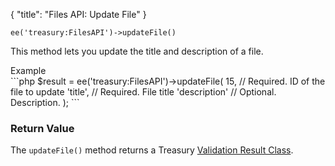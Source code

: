 {
    "title": "Files API: Update File"
}

`ee('treasury:FilesAPI')->updateFile()`

This method lets you update the title and description of a file.

<div class="CodeBlockTitle">Example</div>
```php
$result = ee('treasury:FilesAPI')->updateFile(
    15, // Required. ID of the file to update
    'title', // Required. File title
    'description' // Optional. Description.
);
```

### Return Value

The `updateFile()` method returns a Treasury [Validation Result Class](#validation-result-class).
